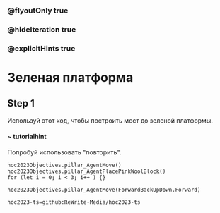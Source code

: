 ### @flyoutOnly true
### @hideIteration true
### @explicitHints true

# Зеленая платформа

## Step 1
Используй этот код, чтобы построить мост до зеленой платформы.


#### ~ tutorialhint 
Попробуй использовать "повторить".

```ghost
hoc2023Objectives.pillar_AgentMove()
hoc2023Objectives.pillar_AgentPlacePinkWoolBlock()
for (let i = 0; i < 3; i++ ) {}
```
```template
hoc2023Objectives.pillar_AgentMove(ForwardBackUpDown.Forward)

```

```package
hoc2023-ts=github:ReWrite-Media/hoc2023-ts
```